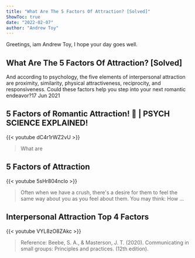 ```yaml
---
title: "What Are The 5 Factors Of Attraction? [Solved]"
ShowToc: true 
date: "2022-02-07"
author: "Andrew Toy" 
---
```


Greetings, iam Andrew Toy, I hope your day goes well.
## What Are The 5 Factors Of Attraction? [Solved]
And according to psychology, the five elements of interpersonal attraction are proximity, similarity, physical attractiveness, reciprocity, and responsiveness. Could these factors help you step into your next romantic endeavor?17 Jun 2021

## 5 Factors of Romantic Attraction! 👫 | PSYCH SCIENCE EXPLAINED!
{{< youtube dC4r1rWZ2vU >}}
>What are 

## 5 Factors of Attraction
{{< youtube 5sHr804nclo >}}
>Often when we have a crush, there's a desire for them to feel the same way about you as you feel about them. You may think: How ...

## Interpersonal Attraction Top 4 Factors
{{< youtube VYL8zO8ZAkc >}}
>Reference: Beebe, S. A., & Masterson, J. T. (2020). Communicating in small groups: Principles and practices. (12th edition).

